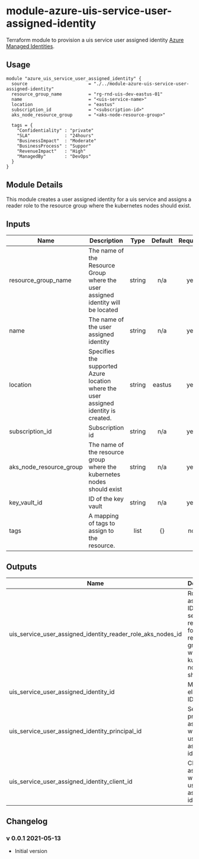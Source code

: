 # module-azure-uis-service-user-assigned-identity

Terraform module to provision a uis service user assigned identity [Azure Managed Identities](<https://docs.microsoft.com/en-us/azure/active-directory/managed-identities-azure-resources/overview>).

## Usage

```HCL
module "azure_uis_service_user_assigned_identity" {
  source                       = "./../module-azure-uis-service-user-assigned-identity"
  resource_group_name          = "rg-rnd-uis-dev-eastus-01"
  name                         = "<uis-service-name>"
  location                     = "eastus"
  subscription_id              = "<subscription-id>"
  aks_node_resource_group      = "<aks-node-resource-group>"

  tags = {
    "Confidentiality" : "private"
    "SLA"             : "24hours"
    "BusinessImpact"  : "Moderate"
    "BusinessProcess" : "Suppor"
    "RevenueImpact"   : "High"
    "ManagedBy"       : "DevOps"
  }
}

```
## Module Details

This module creates a user assigned identity for a uis service and assigns a reader role to the resource group where the kubernetes nodes should exist.

## Inputs

| Name | Description | Type | Default | Required |
|------|-------------|:----:|:-----:|:-----:|
| resource_group_name | The name of the Resource Group where the user assigned identity will be located | string | n/a | yes |
| name | The name of the user assigned identity | string | n/a | yes |
| location | Specifies the supported Azure location where the user assigned identity is created. | string | eastus | yes |
| subscription_id | Subscription id | string | n/a | yes |
| aks_node_resource_group | The name of the resource group where the kubernetes nodes should exist | string | n/a | yes |
| key_vault_id | ID of the key vault | string | n/a | yes |
| tags | A mapping of tags to assign to the resource. | list | {} | no |


## Outputs

| Name | Description |
|------|-------------|
| uis_service_user_assigned_identity_reader_role_aks_nodes_id | Role assignment ID for uis service reader role for resource group where the kubernetes nodes should exist |
| uis_service_user_assigned_identity_id | MSSQL elastic pool ID |
| uis_service_user_assigned_identity_principal_id | Service principal id associated with the user assigned identity |
| uis_service_user_assigned_identity_client_id | Client id associated with the user assigned identity |

## Changelog

### v 0.0.1 2021-05-13

* Initial version
